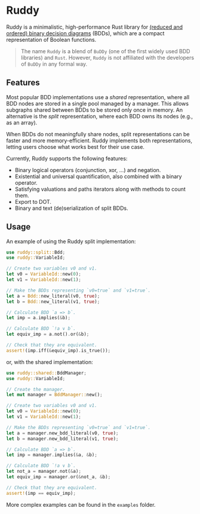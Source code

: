# Ruddy

Ruddy is a minimalistic, high-performance Rust library for [(reduced and ordered) binary decision diagrams](https://en.wikipedia.org/wiki/Binary_decision_diagram) (BDDs), which are a compact representation of Boolean functions.

 > The name `Ruddy` is a blend of `BuDDy` (one of the first widely used BDD libraries) and `Rust`. However,
 > `Ruddy` is not affiliated with the developers of `BuDDy` in any formal way.

## Features

Most popular BDD implementations use a *shared* representation, where all BDD nodes are stored in a single pool managed by a manager. This allows subgraphs shared between BDDs to be stored only once in memory. An alternative is the *split* representation, where each BDD owns its nodes (e.g., as an array). 

When BDDs do not meaningfully share nodes, split representations can be faster and more memory-efficient. Ruddy implements both representations, letting users choose what works best for their use case.

Currently, Ruddy supports the following features:
- Binary logical operators (conjunction, xor, ...) and negation.
- Existential and universal quantification, also combined with a binary operator.
- Satisfying valuations and paths iterators along with methods to count them.
- Export to DOT.
- Binary and text (de)serialization of split BDDs.

## Usage

An example of using the Ruddy split implementation:
```rust
use ruddy::split::Bdd;
use ruddy::VariableId;

// Create two variables v0 and v1.
let v0 = VariableId::new(0);
let v1 = VariableId::new(1);

// Make the BDDs representing `v0=true` and `v1=true`.
let a = Bdd::new_literal(v0, true);
let b = Bdd::new_literal(v1, true);

// Calculate BDD `a => b`.
let imp = a.implies(&b);

// Calculate BDD `!a ∨ b`.
let equiv_imp = a.not().or(&b);

// Check that they are equivalent.
assert!(imp.iff(&equiv_imp).is_true());
```
or, with the shared implementation:
```rust
use ruddy::shared::BddManager;
use ruddy::VariableId;

// Create the manager.
let mut manager = BddManager::new();

// Create two variables v0 and v1.
let v0 = VariableId::new(0);
let v1 = VariableId::new(1);

// Make the BDDs representing `v0=true` and `v1=true`.
let a = manager.new_bdd_literal(v0, true);
let b = manager.new_bdd_literal(v1, true);

// Calculate BDD `a => b`.
let imp = manager.implies(&a, &b);

// Calculate BDD `!a ∨ b`.
let not_a = manager.not(&a);
let equiv_imp = manager.or(&not_a, &b);

// Check that they are equivalent.
assert!(imp == equiv_imp);
```
More complex examples can be found in the `examples` folder.